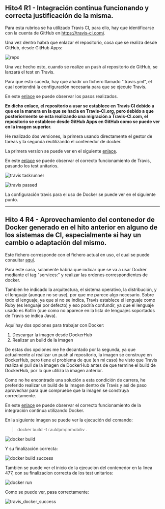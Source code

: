 ## Hito4 R1 - Integración continua funcionando y correcta justificación de la misma. <a id="id1"></a>

Para esta rubrica se ha utilizado Travis CI, para ello, hay que identificarse con la cuenta de GitHub en https://travis-ci.com/.

Una vez dentro habrá que enlazar el repositorio, cosa que se realiza desde GitHub, desde GitHub Apps:

![repo](img/Travis/repo.png)

Una vez hecho esto, cuando se realize un push al repositorio de GitHub, se lanzará el test en Travis.

Para que esto suceda, hay que añadir un fichero llamado ".travis.yml", el cual contendrá la configuración necesaria para que se ejecute Travis.

En este [enlace](https://github.com/rauldpm/Ejercicios-IV-20-21/blob/main/docs/tema2.md) se puede observar los pasos realizados.

**En dicho enlace, el repositorio a usar se establece en Travis CI debido a que es la manera en la que se hacia en Travis-CI.org, pero debido a que posteriormente se esta realizando una migración a Travis-CI.com, el repositorio se establece desde GitHub Apps en GitHub como se puede ver en la imagen superior.**

He realizado dos versiones, la primera usando directamente el gestor de tareas y la segunda reutilizando el contenedor de docker.

La primera version se puede ver en el siguiente [enlace](https://github.com/rauldpm/InmobilIV/blob/673b1e476373b2f6c44ac3adcc4015f6456c3944/.travis.yml).

En este [enlace](https://travis-ci.com/github/rauldpm/InmobilIV/builds/197199265) se puede observar el correcto funcionamiento de Travis, pasando los test unitarios.

![travis taskrunner](img/Travis/travis_normal.png)

![travis passed](img/Travis/travis_normal_1.png)

La configuración travis para el uso de Docker se puede ver en el siguiente punto.

---
## Hito 4 R4 - Aprovechamiento del contenedor de Docker generado en el hito anterior en alguno de los sistemas de CI, especialmente si hay un cambio o adaptación del mismo. <a id="id4"></a>

Este fichero corresponde con el fichero actual en uso, el cual se puede consultar [aquí](../.travis.yml).

Para este caso, solamente habría que indicar que se va a usar Docker mediante el tag "services:" y realizar las ordenes correspondientes de docker.

También he indicado la arquitectura, el sistema operativo, la distribución, y el lenguaje (aunque no se use), por que me parece algo necesario. Sobre todo el lenguaje, ya que si no se indica, Travis establece el lenguaje como Ruby (es lenguaje por defecto) y eso podría confundir, ya que el lenguaje usado es Kotlin (que como no aparece en la lista de lenguajes soportados de Travis se indica Java).

Aquí hay dos opciones para trabajar con Docker:

1. Descargar la imagen desde DockerHub
2. Realizar un build de la imagen

De estas dos opciones me he decantado por la segunda, ya que actualmente al realizar un push al repositorio, la imagen se construye en DockerHub, pero tiene el problema de que (en mi caso) he visto que Travis realiza el pull de la imagen de DockerHub antes de que termine el build de DockerHub, por lo que utiliza la imagen anterior.

Como no he encontrado una solución a esta condición de carrera, he preferido realizar un build de la imagen dentro de Travis y asi de paso aprovechar para que compruebe que la imagen se construya correctamente.

En este [enlace](https://travis-ci.com/github/rauldpm/InmobilIV/jobs/429060887) se puede observar el correcto funcionamiento de la integración continua utilizando Docker.

En la siguiente imagen se puede ver la ejecución del comando:

> docker build -t rauldpm/inmobiliv .

![docker build](img/Travis/travis_docker_build_1.png)

Y su finalización correcta:

![docker build success](img/Travis/travis_docker_build_2.png)

También se puede ver el inicio de la ejecución del contenedor en la linea 477, con su finalizacion correcta de los test unitarios:

![docker run](img/Travis/travis_docker_run_1.png)

Como se puede ver, pasa correctamente:

![travis_docker_success](img/Travis/travis_docker_success.png)